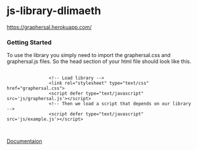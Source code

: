 # js-library-dlimaeth
https://graphersal.herokuapp.com/

<h3 id="gettingStarted">Getting Started</h3>
     <p> To use the library you simply need to import the graphersal.css and 
         graphersal.js files. So the head section of your html file should look like this.
     </p>
     <!--<img src="images/loading library.png" width="676" height="355"> -->
     <pre>
        <code> 
                &lt!-- Load library -->
                &ltlink rel="stylesheet" type="text/css" href="graphersal.css">
                &ltscript defer type="text/javascript" src='js/graphersal.js'>&lt/script>
                &lt!-- Then we load a script that depends on our library -->
                &ltscript defer type="text/javascript" src='js/example.js'>&lt/script>
        </code>
      </pre>
<a href="https://graphersal.herokuapp.com/documentation.html"> Documentaion</a>


